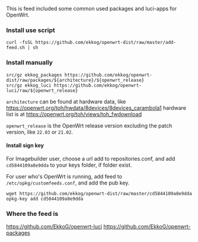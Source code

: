 This is feed included some common used packages and luci-apps for OpenWrt.


### Install use script

```
curl -fsSL https://github.com/ekkog/openwrt-dist/raw/master/add-feed.sh | sh 
```

### Install manually

```
src/gz ekkog_packages https://github.com/ekkog/openwrt-dist/raw/packages/${architecture}/${openwrt_release}
src/gz ekkog_luci https://github.com/ekkog/openwrt-luci/raw/${openwrt_release}
```

`architecture` can be found at hardware data, like https://openwrt.org/toh/hwdata/8devices/8devices_carambola1
hardware list is at https://openwrt.org/toh/views/toh_fwdownload

`openwrt_release` is the OpenWrt release version excluding the patch version, like `22.03` or `21.02`.

#### Install sign key

For Imagebuilder user, choose a url add to repositories.conf, and add `cd5844109a8e9dda` to your keys folder, if folder exist.

For user who's OpenWrt is running, add feed to `/etc/opkg/customfeeds.conf`, and add the pub key.

```
wget https://github.com/ekkog/openwrt-dist/raw/master/cd5844109a8e9dda
opkg-key add cd5844109a8e9dda
```

### Where the feed is

https://github.com/EkkoG/openwrt-luci
https://github.com/EkkoG/openwrt-packages